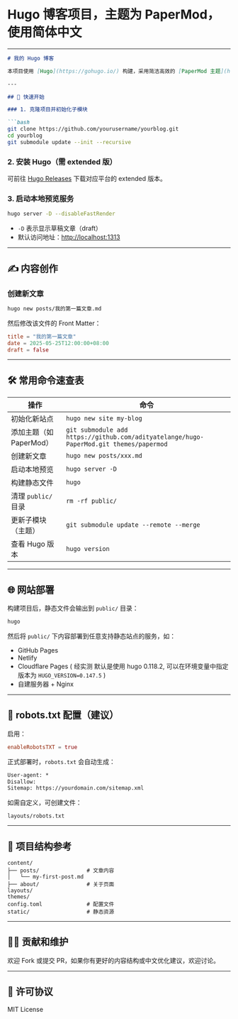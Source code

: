 # Hugo 博客项目，主题为 PaperMod，使用简体中文

---

````markdown
# 我的 Hugo 博客

本项目使用 [Hugo](https://gohugo.io/) 构建，采用简洁高效的 [PaperMod 主题](https://github.com/adityatelange/hugo-PaperMod)，适用于个人博客、技术分享、写作记录等场景。

---

## 🚀 快速开始

### 1. 克隆项目并初始化子模块

```bash
git clone https://github.com/yourusername/yourblog.git
cd yourblog
git submodule update --init --recursive
````

### 2. 安装 Hugo（需 extended 版）

可前往 [Hugo Releases](https://github.com/gohugoio/hugo/releases) 下载对应平台的 extended 版本。

### 3. 启动本地预览服务

```bash
hugo server -D --disableFastRender
```

* `-D` 表示显示草稿文章（draft）
* 默认访问地址：[http://localhost:1313](http://localhost:1313)

---

## ✍️ 内容创作

### 创建新文章

```bash
hugo new posts/我的第一篇文章.md
```

然后修改该文件的 Front Matter：

```toml
title = "我的第一篇文章"
date = 2025-05-25T12:00:00+08:00
draft = false
```

---

## 🛠️ 常用命令速查表

| 操作               | 命令                                                                                     |
| ---------------- | -------------------------------------------------------------------------------------- |
| 初始化新站点           | `hugo new site my-blog`                                                                |
| 添加主题（如 PaperMod） | `git submodule add https://github.com/adityatelange/hugo-PaperMod.git themes/papermod` |
| 创建新文章            | `hugo new posts/xxx.md`                                                                |
| 启动本地预览           | `hugo server -D`                                                                       |
| 构建静态文件           | `hugo`                                                                                 |
| 清理 `public/` 目录  | `rm -rf public/`                                                                       |
| 更新子模块（主题）        | `git submodule update --remote --merge`                                                |
| 查看 Hugo 版本       | `hugo version`                                                                         |

---

## 🌐 网站部署

构建项目后，静态文件会输出到 `public/` 目录：

```bash
hugo
```

然后将 `public/` 下内容部署到任意支持静态站点的服务，如：

* GitHub Pages
* Netlify
* Cloudflare Pages ( 经实测 默认是使用 hugo 0.118.2, 可以在环境变量中指定版本为 `HUGO_VERSION=0.147.5` )
* 自建服务器 + Nginx

---

## 📄 robots.txt 配置（建议）

启用：

```toml
enableRobotsTXT = true
```

正式部署时，`robots.txt` 会自动生成：

```txt
User-agent: *
Disallow:
Sitemap: https://yourdomain.com/sitemap.xml
```

如需自定义，可创建文件：

```
layouts/robots.txt
```

---

## 📁 项目结构参考

```plaintext
content/
├── posts/               # 文章内容
│   └── my-first-post.md
├── about/               # 关于页面
layouts/
themes/
config.toml              # 配置文件
static/                  # 静态资源
```

---

## 🧑‍💻 贡献和维护

欢迎 Fork 或提交 PR，如果你有更好的内容结构或中文优化建议，欢迎讨论。

---

## 📜 许可协议

MIT License
